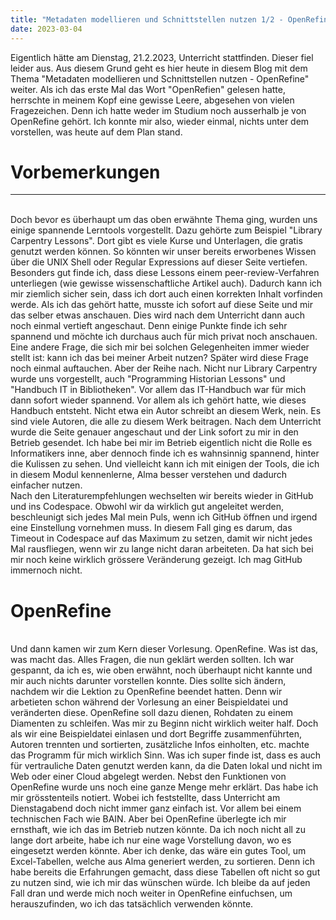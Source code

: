 ```yaml
---
title: "Metadaten modellieren und Schnittstellen nutzen 1/2 - OpenRefine"
date: 2023-03-04
---
```


Eigentlich hätte am Dienstag, 21.2.2023, Unterricht stattfinden. Dieser fiel leider aus. Aus diesem Grund geht es hier heute in diesem Blog mit dem Thema
"Metadaten modellieren und Schnittstellen nutzen - OpenRefine" weiter. 
Als ich das erste Mal das Wort "OpenRefien" gelesen hatte, herrschte in meinem Kopf eine gewisse Leere, abgesehen von vielen Fragezeichen. Denn ich hatte weder
im Studium noch ausserhalb je von OpenRefine gehört. Ich konnte mir also, wieder einmal, nichts unter dem vorstellen, was heute auf dem Plan stand. 

# Vorbemerkungen  
---
<br>
Doch bevor es überhaupt um das oben erwähnte Thema ging, wurden uns einige spannende Lerntools vorgestellt. Dazu gehörte zum Beispiel "Library Carpentry Lessons". 
Dort gibt es viele Kurse und Unterlagen, die gratis genutzt werden können. So könnten wir unser bereits erworbenes Wissen über die UNIX Shell oder Regular Expressions
auf dieser Seite vertiefen. Besonders gut finde ich, dass diese Lessons einem peer-review-Verfahren unterliegen (wie gewisse wissenschaftliche Artikel auch). Dadurch 
kann ich mir ziemlich sicher sein, dass ich dort auch einen korrekten Inhalt vorfinden werde.
Als ich das gehört hatte, musste ich sofort auf diese Seite und mir das selber etwas anschauen. Dies wird nach dem Unterricht dann auch noch einmal vertieft 
angeschaut. Denn einige Punkte finde ich sehr spannend und möchte ich durchaus auch für mich privat noch anschauen. Eine andere Frage, die sich mir bei solchen
Gelegenheiten immer wieder stellt ist: kann ich das bei meiner Arbeit nutzen? Später wird diese Frage noch einmal auftauchen.
Aber der Reihe nach.
Nicht nur Library Carpentry wurde uns vorgestellt, auch "Programming Historian Lessons" und "Handbuch IT in Bibliotheken". Vor allem das IT-Handbuch war für mich 
dann sofort wieder spannend. Vor allem als ich gehört hatte, wie dieses Handbuch entsteht. Nicht etwa ein Autor schreibt an diesem Werk, nein. Es sind viele Autoren, die
alle zu diesem Werk beitragen. Nach dem Unterricht wurde die Seite genauer angeschaut und der Link sofort zu mir in den Betrieb gesendet. Ich habe bei mir im Betrieb eigentlich
nicht die Rolle es Informatikers inne, aber dennoch finde ich es wahnsinnig spannend, hinter die Kulissen zu sehen. Und vielleicht kann ich mit einigen der Tools, die ich
in diesem Modul kennenlerne, Alma besser verstehen und dadurch einfacher nutzen. 
<br>
Nach den Literaturempfehlungen wechselten wir bereits wieder in GitHub und ins Codespace. Obwohl wir da wirklich gut angeleitet werden, beschleunigt sich jedes Mal
mein Puls, wenn ich GitHub öffnen und irgend eine Einstellung vornehmen muss. In diesem Fall ging es darum, das Timeout in Codespace auf das Maximum zu setzen, damit wir nicht
jedes Mal rausfliegen, wenn wir zu lange nicht daran arbeiteten. Da hat sich bei mir noch keine wirklich grössere Veränderung gezeigt. Ich mag GitHub immernoch nicht.
<br>

# OpenRefine
<br>
Und dann kamen wir zum Kern dieser Vorlesung. OpenRefine. Was ist das, was macht das. Alles Fragen, die nun geklärt werden sollten. Ich war gespannt, da ich es, wie oben 
erwähnt, noch überhaupt nicht kannte und mir auch nichts darunter vorstellen konnte.
Dies sollte sich ändern, nachdem wir die Lektion zu OpenRefine beendet hatten. Denn wir arbetieten schon während der Vorlesung an einer Beispieldatei und veränderten diese.
OpenRefine soll dazu dienen, Rohdaten zu einem Diamenten zu schleifen. Was mir zu Beginn nicht wirklich weiter half. Doch als wir eine Beispieldatei einlasen und dort
Begriffe zusammenführten, Autoren trennten und sortierten, zusätzliche Infos einholten, etc. machte das Programm für mich wirklich Sinn. Was ich super finde ist, dass es 
auch für vertrauliche Daten genutzt werden kann, da die Daten lokal und nicht im Web oder einer Cloud abgelegt werden. Nebst den Funktionen von OpenRefine wurde uns noch
eine ganze Menge mehr erklärt. Das habe ich mir grösstenteils notiert. Wobei ich feststellte, dass Unterricht am Dienstagabend doch nicht immer ganz einfach ist. Vor allem
bei einem technischen Fach wie BAIN. 
Aber bei OpenRefine überlegte ich mir ernsthaft, wie ich das im Betrieb nutzen könnte. Da ich noch nicht all zu lange dort arbeite, habe ich nur eine wage Vorstellung davon,
wo es eingesetzt werden könnte. Aber ich denke, das wäre ein gutes Tool, um Excel-Tabellen, welche aus Alma generiert werden, zu sortieren. Denn ich habe bereits
die Erfahrungen gemacht, dass diese Tabellen oft nicht so gut zu nutzen sind, wie ich mir das wünschen würde.
Ich bleibe da auf jeden Fall dran und werde mich noch weiter in OpenRefine einfuchsen, um herauszufinden, wo ich das tatsächlich verwenden könnte. 
